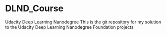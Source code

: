 # DLND_Course
Udacity Deep Learning Nanodegree
This is the git repository for my solution to the Udacity Deep Learning Nanodegree Foundation projects
